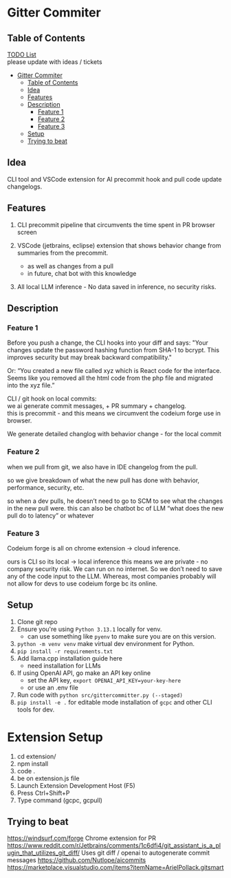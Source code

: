 # Gitter Commiter

## Table of Contents

[TODO List](TODO.md)  
please update with ideas / tickets

- [Gitter Commiter](#gitter-commiter)
  - [Table of Contents](#table-of-contents)
  - [Idea](#idea)
  - [Features](#features)
  - [Description](#description)
    - [Feature 1](#feature-1)
    - [Feature 2](#feature-2)
    - [Feature 3](#feature-3)
  - [Setup](#setup)
  - [Trying to beat](#trying-to-beat)

## Idea

CLI tool and VSCode extension for AI precommit hook and pull code update changelogs.

## Features

1. CLI precommit pipeline that circumvents the time spent in PR browser screen
2. VSCode (jetbrains, eclipse) extension that shows behavior change from summaries from the precommit.

   - as well as changes from a pull
   - in future, chat bot with this knowledge

3. All local LLM inference - No data saved in inference, no security risks.

## Description

### Feature 1

Before you push a change, the CLI hooks into your diff and says: "Your changes update the password hashing function from SHA-1 to bcrypt. This improves security but may break backward compatibility."

Or: “You created a new file called xyz which is React code for the interface. Seems like you removed all the html code from the php file and migrated into the xyz file.”

CLI / git hook on local commits:  
we ai generate commit messages, + PR summary + changelog.  
this is precommit - and this means we circumvent the codeium forge use in browser.

We generate detailed changlog with behavior change - for the local commit

### Feature 2

when we pull from git,
we also have in IDE changelog from the pull.

so we give breakdown of what the new pull has done with behavior, performance, security, etc.

so when a dev pulls, he doesn’t need to go to SCM to see what the changes in the new pull were.
this can also be chatbot bc of LLM
“what does the new pull do to latency” or whatever

### Feature 3

Codeium forge is all on chrome extension -> cloud inference.

ours is CLI so its local -> local inference
this means we are private - no company security risk. We can run on no internet. So we don’t need to save any of the code input to the LLM. Whereas, most companies probably will not allow for devs to use codeium forge bc its online.

## Setup

1. Clone git repo
2. Ensure you're using `Python 3.13.1` locally for venv.
   - can use something like `pyenv` to make sure you are on this version.
3. `python -m venv venv` make virtual dev environment for Python.
4. `pip install -r requirements.txt`
5. Add llama.cpp installation guide here
   - need installation for LLMs
6. If using OpenAI API, go make an API key online
   - set the API key, `export OPENAI_API_KEY=your-key-here`
   - or use an .env file
7. Run code with `python src/gittercommitter.py (--staged)`
8. `pip install -e .` for editable mode installation of `gcpc` and other CLI tools for dev.

# Extension Setup
1. cd extension/
2. npm install
3. code .
2. be on extension.js file
3. Launch Extension Development Host (F5)
4. Press Ctrl+Shift+P
5. Type command (gcpc, gcpull)

## Trying to beat

https://windsurf.com/forge
Chrome extension for PR
https://www.reddit.com/r/Jetbrains/comments/1c6dfi4/git_assistant_is_a_plugin_that_utilizes_git_diff/
Uses git diff / openai to autogenerate commit messages
https://github.com/Nutlope/aicommits  
https://marketplace.visualstudio.com/items?itemName=ArielPollack.gitsmart

